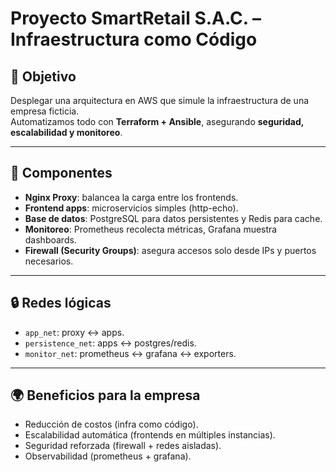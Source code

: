 # Proyecto SmartRetail S.A.C. – Infraestructura como Código

## 🚀 Objetivo
Desplegar una arquitectura en AWS que simule la infraestructura de una empresa ficticia.  
Automatizamos todo con **Terraform + Ansible**, asegurando **seguridad, escalabilidad y monitoreo**.

---

## 🔧 Componentes

- **Nginx Proxy**: balancea la carga entre los frontends.
- **Frontend apps**: microservicios simples (http-echo).
- **Base de datos**: PostgreSQL para datos persistentes y Redis para cache.
- **Monitoreo**: Prometheus recolecta métricas, Grafana muestra dashboards.
- **Firewall (Security Groups)**: asegura accesos solo desde IPs y puertos necesarios.

---

## 🔒 Redes lógicas
- `app_net`: proxy ↔ apps.
- `persistence_net`: apps ↔ postgres/redis.
- `monitor_net`: prometheus ↔ grafana ↔ exporters.

---

## 🌍 Beneficios para la empresa
- Reducción de costos (infra como código).
- Escalabilidad automática (frontends en múltiples instancias).
- Seguridad reforzada (firewall + redes aisladas).
- Observabilidad (prometheus + grafana).

